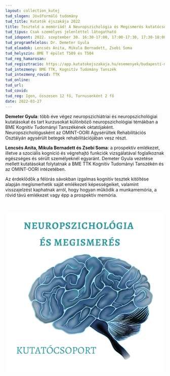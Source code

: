 ```yaml
---
layout: collection_kutej
tud_slogen: Jövőformáló tudomány
tud_title: Kutatók éjszakája 2022
title: Teszteld a memóriád! A Neuropszichológia és Megismerés kutatócsoport interaktív programja
tud_tipus: Csak személyes jelenléttel látogatható
tud_idopont: 2022. szeptember 30. 16:30-17:00, 17:00-17:30, 17:30-18:00, 18:30-19:00, 19:00-19:30, 19:30-20:00
tud_programfelelos: Dr. Demeter Gyula
tud_eloadok: Lencsés Anita, Mikula Bernadett, Zsebi Soma
tud_helyszin: BME T épület T509 és T504
tud_reg_hamarosan:
tud_regisztracio: https://app.kutatokejszakaja.hu/esemenyek/budapesti-muszaki-es-gazdasagtudomanyi-egyetem/teszteld-a-memoriad-a-neuropszichologia-es-megismeres-kutatocsoport-interaktiv-programja
tud_intezmeny: BME TTK, Kognitív Tudomány Tanszék
tud_intezmeny_rovid: TTK
tud_online:
tud_url:
tud_covid:
tud_reg: Igen, összesen 12 fő, Turnusonként 2 fő
date: 2022-03-27
---
```


<b>Demeter Gyula</b>: több éve végez neuropszichiátriai és neuropszichológiai kutatásokat és tart kurzusokat különböző neuropszichológiai témákban a BME Kognitív Tudományi Tanszékének oktatójaként. Neuropszichológusként az OMINT-OORI Agysérültek Rehabilitációs Osztályán agysérült betegek rehabilitációjában vesz részt.

<b>Lencsés Anita, Mikula Bernadett és Zsebi Soma</b>: a prospektív emlékezet, illetve a szociális kogníció és végrehajtó funkciók vizsgálatával foglalkoznak egészséges és sérült személyeknél egyaránt. Demeter Gyula vezetése mellett kutatásokat folytatnak a BME TTK Kognitív Tudományi Tanszékén és az OMINT-OORI intézetében.


Az érdeklődők a félórás sávokban izgalmas kognitív tesztek kitöltése alapján megismerhetik saját emlékezeti képességeiket, valamint visszajelzést kaphatnak arról, hogy hogyan működik a munkamemória, a rövid távú emlékezet vagy épp a prospektív memória.

<br><br>
<img src="images/teszteld-a-memoriad-a-neuropszichologia-es-megismeres-kutatocsoport-interaktiv-programja.png" max-width="400" class="center">